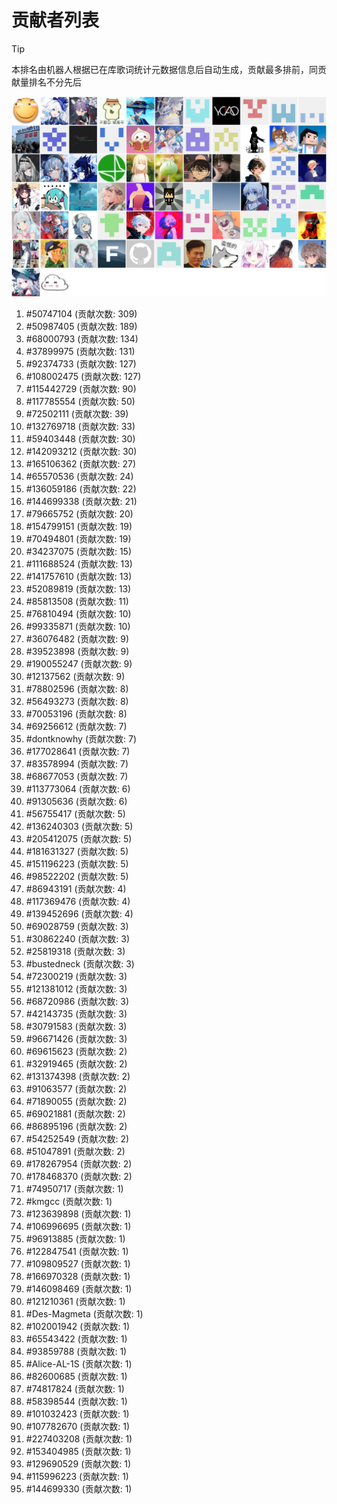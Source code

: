 # 贡献者列表

> [!TIP]
> 本排名由机器人根据已在库歌词统计元数据信息后自动生成，贡献最多排前，同贡献量排名不分先后

![贡献者头像画廊](./CONTRIBUTORS.svg)

1. #50747104 (贡献次数: 309)
2. #50987405 (贡献次数: 189)
3. #68000793 (贡献次数: 134)
4. #37899975 (贡献次数: 131)
5. #92374733 (贡献次数: 127)
6. #108002475 (贡献次数: 127)
7. #115442729 (贡献次数: 90)
8. #117785554 (贡献次数: 50)
9. #72502111 (贡献次数: 39)
10. #132769718 (贡献次数: 33)
11. #59403448 (贡献次数: 30)
12. #142093212 (贡献次数: 30)
13. #165106362 (贡献次数: 27)
14. #65570536 (贡献次数: 24)
15. #136059186 (贡献次数: 22)
16. #144699338 (贡献次数: 21)
17. #79665752 (贡献次数: 20)
18. #154799151 (贡献次数: 19)
19. #70494801 (贡献次数: 19)
20. #34237075 (贡献次数: 15)
21. #111688524 (贡献次数: 13)
22. #141757610 (贡献次数: 13)
23. #52089819 (贡献次数: 13)
24. #85813508 (贡献次数: 11)
25. #76810494 (贡献次数: 10)
26. #99335871 (贡献次数: 10)
27. #36076482 (贡献次数: 9)
28. #39523898 (贡献次数: 9)
29. #190055247 (贡献次数: 9)
30. #12137562 (贡献次数: 9)
31. #78802596 (贡献次数: 8)
32. #56493273 (贡献次数: 8)
33. #70053196 (贡献次数: 8)
34. #69256612 (贡献次数: 7)
35. #dontknowhy (贡献次数: 7)
36. #177028641 (贡献次数: 7)
37. #83578994 (贡献次数: 7)
38. #68677053 (贡献次数: 7)
39. #113773064 (贡献次数: 6)
40. #91305636 (贡献次数: 6)
41. #56755417 (贡献次数: 5)
42. #136240303 (贡献次数: 5)
43. #205412075 (贡献次数: 5)
44. #181631327 (贡献次数: 5)
45. #151196223 (贡献次数: 5)
46. #98522202 (贡献次数: 5)
47. #86943191 (贡献次数: 4)
48. #117369476 (贡献次数: 4)
49. #139452696 (贡献次数: 4)
50. #69028759 (贡献次数: 3)
51. #30862240 (贡献次数: 3)
52. #25819318 (贡献次数: 3)
53. #bustedneck (贡献次数: 3)
54. #72300219 (贡献次数: 3)
55. #121381012 (贡献次数: 3)
56. #68720986 (贡献次数: 3)
57. #42143735 (贡献次数: 3)
58. #30791583 (贡献次数: 3)
59. #96671426 (贡献次数: 3)
60. #69615623 (贡献次数: 2)
61. #32919465 (贡献次数: 2)
62. #131374398 (贡献次数: 2)
63. #91063577 (贡献次数: 2)
64. #71890055 (贡献次数: 2)
65. #69021881 (贡献次数: 2)
66. #86895196 (贡献次数: 2)
67. #54252549 (贡献次数: 2)
68. #51047891 (贡献次数: 2)
69. #178267954 (贡献次数: 2)
70. #178468370 (贡献次数: 2)
71. #74950717 (贡献次数: 1)
72. #kmgcc (贡献次数: 1)
73. #123639898 (贡献次数: 1)
74. #106996695 (贡献次数: 1)
75. #96913885 (贡献次数: 1)
76. #122847541 (贡献次数: 1)
77. #109809527 (贡献次数: 1)
78. #166970328 (贡献次数: 1)
79. #146098469 (贡献次数: 1)
80. #121210361 (贡献次数: 1)
81. #Des-Magmeta (贡献次数: 1)
82. #102001942 (贡献次数: 1)
83. #65543422 (贡献次数: 1)
84. #93859788 (贡献次数: 1)
85. #Alice-AL-1S (贡献次数: 1)
86. #82600685 (贡献次数: 1)
87. #74817824 (贡献次数: 1)
88. #58398544 (贡献次数: 1)
89. #101032423 (贡献次数: 1)
90. #107782670 (贡献次数: 1)
91. #227403208 (贡献次数: 1)
92. #153404985 (贡献次数: 1)
93. #129690529 (贡献次数: 1)
94. #115996223 (贡献次数: 1)
95. #144699330 (贡献次数: 1)

